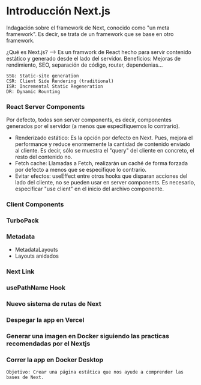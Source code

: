 # Introducción Next.js

Indagación sobre el framework de Next, conocido como "un meta framework". Es decir, se trata de un framework que se base en otro framework.

¿Qué es Next.js? --> Es un framwork de React hecho para servir contenido estático y generado desde el lado del servidor. Beneficios: Mejoras de rendimiento, SEO, separación de código, router, dependenias...

```SSR: Server-side Rendering
SSG: Static-site generation
CSR: Client Side Rendering (traditional)
ISR: Incremental Static Regeneration
DR: Dynamic Rounting
```

### React Server Components

Por defecto, todos son server components, es decir, componentes generados por el servidor (a menos que especifiquemos lo contrario).

- Renderizado estático: Es la opción por defecto en Next. Pues, mejora el performance y reduce enormemente la cantidad de contenido enviado al cliente. Es decir, sólo se muestra el "query" del cliente en concreto, el resto del contenido no.
- Fetch cache: Llamadas a Fetch, realizarán un caché de forma forzada por defecto a menos que se especifique lo contrario.
- Evitar efectos: useEffect entre otros hooks que disparan acciones del lado del cliente, no se pueden usar en server components. Es necesario, especificar "use client" en el inicio del archivo componente.

### Client Components

### TurboPack

### Metadata

- MetadataLayouts
- Layouts anidados

### Next Link

### usePathName Hook

### Nuevo sistema de rutas de Next

### Despegar la app en Vercel

### Generar una imagen en Docker siguiendo las practicas recomendadas por el Nextjs

### Correr la app en Docker Desktop

```
Objetivo: Crear una página estática que nos ayude a comprender las bases de Next.
```
